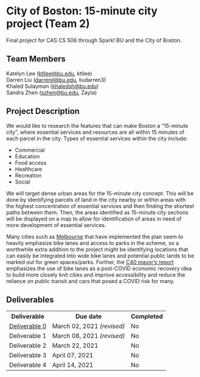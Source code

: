 # City of Boston: 15-minute city project (Team 2)

Final project for CAS CS 506 through Spark! BU and the City of Boston.

## Team Members

Katelyn Lee (ktllee@bu.edu, ktllee)<br>
Darren Liu (darrenjl@bu.edu, liudarren3)<br>
Khaled Sulayman (khaledsh@bu.edu)<br>
Sandra Zhen (szhen@bu.edu, Zayta)<br>

## Project Description

We would like to research the features that can make Boston a “15-minute city”, where essential services and resources are all within 15 minutes of each parcel in the city. Types of essential services within the city include:
<ul>
<li>Commercial</li>
<li>Education</li>
<li>Food access</li>
<li>Healthcare</li>
<li>Recreation</li>
<li>Social</li>
</ul>

We will target dense urban areas for the 15-minute city concept.  This will be done by identifying parcels of land in the city nearby or within areas with the highest concentration of essential services and then finding the shortest paths between them.  Then, the areas identified as 15-minute city sections will be displayed on a map to allow for identification of areas in need of more development of essential services.

Many cities such as [Melbourne](https://www.planning.vic.gov.au/__data/assets/pdf_file/0033/487509/Living-Locally-20MN-in-Greenfield-Growth-Areas.pdf) that have implemented the plan seem to heavily emphasize bike lanes and access to parks in the scheme, so a worthwhile extra addition to the project might be identifying locations that can easily be integrated into wide bike lanes and potential public lands to be marked out for green spaces/parks. Further, the [C40 mayor’s report](https://www.c40.org/other/agenda-for-a-green-and-just-recovery) emphasizes the use of bike lanes as a post-COVID economic recovery idea to build more closely knit cities and improve accessibility and reduce the reliance on public transit and cars that posed a COVID risk for many.

## Deliverables

<table>
	<tr>
		<th>Deliverable</th>
		<th>Due date</th>
		<th>Completed</th>
	</tr>
	<tr>
		<td><a href='deliverable0'>Deliverable 0</a></td>
		<td>March 02, 2021 <em>(revised)</em></td>
		<td>No</td>
	</tr>
	<tr>
		<td>Deliverable 1</td>
		<td>March 08, 2021 <em>(revised)</em></td>
		<td>No</td>
	</tr>
	<tr>
		<td>Deliverable 2</td>
		<td>March 22, 2021</td>
		<td>No</td>
	</tr>
	<tr>
		<td>Deliverable 3</td>
		<td>April 07, 2021</td>
		<td>No</td>
	</tr>
	<tr>
		<td>Deliverable 4</td>
		<td>April 14, 2021</td>
		<td>No</td>
	</tr>
</table>























